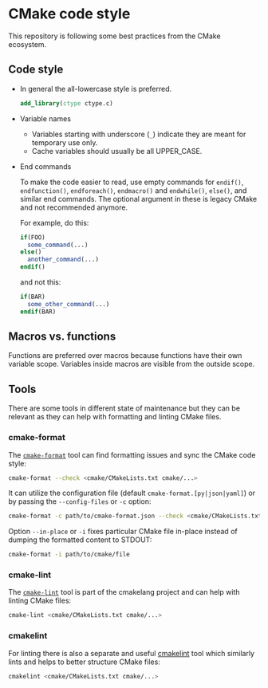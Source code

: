 # CMake code style

This repository is following some best practices from the CMake ecosystem.

## Code style

* In general the all-lowercase style is preferred.

  ```cmake
  add_library(ctype ctype.c)
  ```

* Variable names

  * Variables starting with underscore (`_`) indicate they are meant for
    temporary use only.
  * Cache variables should usually be all UPPER_CASE.

* End commands

  To make the code easier to read, use empty commands for `endif()`,
  `endfunction()`, `endforeach()`, `endmacro()` and `endwhile()`, `else()`, and
  similar end commands. The optional argument in these is legacy CMake and not
  recommended anymore.

  For example, do this:

  ```cmake
  if(FOO)
    some_command(...)
  else()
    another_command(...)
  endif()
  ```

  and not this:

  ```cmake
  if(BAR)
    some_other_command(...)
  endif(BAR)
  ```

## Macros vs. functions

Functions are preferred over macros because functions have their own variable
scope. Variables inside macros are visible from the outside scope.

## Tools

There are some tools in different state of maintenance but they can be relevant
as they can help with formatting and linting CMake files.

### cmake-format

The [`cmake-format`](https://cmake-format.readthedocs.io/en/latest/) tool can
find formatting issues and sync the CMake code style:

```sh
cmake-format --check <cmake/CMakeLists.txt cmake/...>
```

It can utilize the configuration file (default `cmake-format.[py|json|yaml]`) or
by passing the `--config-files` or `-c` option:

```sh
cmake-format -c path/to/cmake-format.json --check <cmake/CMakeLists.txt cmake/...>
```

Option `--in-place` or `-i` fixes particular CMake file in-place instead of
dumping the formatted content to STDOUT:

```sh
cmake-format -i path/to/cmake/file
```

### cmake-lint

The [`cmake-lint`](https://cmake-format.readthedocs.io/en/latest/cmake-lint.html)
tool is part of the cmakelang project and can help with linting CMake files:

```sh
cmake-lint <cmake/CMakeLists.txt cmake/...>
```

### cmakelint

For linting there is also a separate and useful
[cmakelint](https://github.com/cmake-lint/cmake-lint) tool which similarly lints
and helps to better structure CMake files:

```sh
cmakelint <cmake/CMakeLists.txt cmake/...>
```
